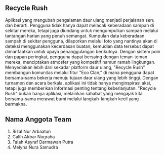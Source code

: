 ## Recycle Rush
Aplikasi yang mengubah pengalaman daur ulang menjadi perjalanan seru dan berarti. Pengguna tidak hanya dapat melacak keberadaan sampah di sekitar mereka, tetapi juga diundang untuk mengumpulkan sampah melalui tantangan harian yang penuh semangat. Kumpulan data keberadaan sampah di sekitar pengguna, dilaporkan melalui foto yang nantinya akan di deteksi menggunakan kecerdasan buatan, kemudian data tersebut dapat dimanfaatkan untuk upaya penanggulangan berikutnya. Dengan sistem poin dan papan peringkat, pengguna dapat bersaing dengan teman-teman mereka, menciptakan atmosfer yang kompetitif namun ramah lingkungan. Menyediakan lebih dari sekadar platform daur ulang, "Recycle Rush" membangun komunitas melalui fitur "Eco Clan," di mana pengguna dapat bersama-sama bekerja menuju tujuan daur ulang yang lebih tinggi. Dengan turnamen dan acara berkala, aplikasi ini tidak hanya menginspirasi aksi, tetapi juga memberikan informasi penting tentang keberlanjutan. "Recycle Rush" bukan hanya aplikasi, melainkan sahabat yang mengajak kita bersama-sama merawat bumi melalui langkah-langkah kecil yang bermakna.

## Nama Anggota Team
1. Rizal Nur Arbaatun
2. Galih Akbar Nugraha
3. Falah Asyraf Darmawan Putra
4. Melyna Nura Samudra
